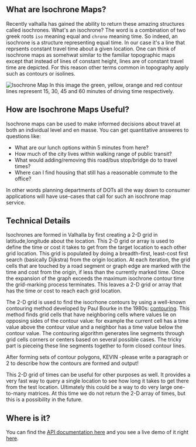 What are Isochrone Maps?
------------------------

Recently valhalla has gained the ability to return these amazing structures called isochrones. What's an isochrone? The word is a combination of two greek roots `iso` meaning equal and `chrono` meaning time. So indeed, an isochrone is a structure representing equal time. In our case it's a line that reprsents constant travel time about a given location. One can think of isochrone maps as somehwat similar to the familiar topographic maps except that instead of lines of constant height, lines are of constant travel time are depicted. For this reason other terms common in topography apply such as contours or isolines.

![Isochrone Map](images/isochrone.png "Melbourne Driving Isochrone Map")
In this image the green, yellow, orange and red contour lines represent 15, 30, 45 and 60 minutes of driving time respectively.

How are Isochrone Maps Useful?
------------------------------

Isochrone maps can be used to make informed decisions about travel at both an individual level and en masse. You can get quantitative answeres to questions like:

 * What are our lunch options within 5 minutes from here?
 * How much of the city lives within walking range of public transit?
 * What would adding/removing this road/bus stop/bridge do to travel times?
 * Where can I find housing that still has a reasonable commute to the office?

In other words planning departments of DOTs all the way down to consumer applications will have use-cases that call for such an isochrone map service. 

Technical Details
------------------

Isochrones are formed in Valhalla by first creating a 2-D grid in latitiude,longitude about the location. This 2-D grid or array is used to define the time or cost it takes to get from the target location to each other grid location. This grid is populated by doing a breadth-first, least-cost first search (basically Dijkstra) from the origin location. At each iteration, the grid cells that are touched by a road segment or graph edge are marked with the time and cost from the origin, if less than the currently marked time. Once the expansion of the graph exceeds the maximum isochrone contour time the grid-marking process terminates. This leaves a 2-D grid or array that has the time or cost to reach each grid location.

The 2-D grid is used to find the isocrhone contours by using a well-known contouring method developed by Paul Bourke in the 1980s: [contouring](http://paulbourke.net/papers/conrec/). This method finds grid cells that have neighboring cells where values lie on opposing sides of the contour value: for example the current cell has a time value above the contour value and a neighbor has a time value below the contour value. The contouring algorithm generates line segments through grid cells corners or centers based on several possible cases. The tricky part is pieceing these line segments together to form closed contour lines.

After forming sets of contour polygons, KEVIN -please write a paragraph or 2 to describe how the contours are formed and output!

This 2-D grid of times can be useful for other purposes as well. It provides a very fast way to query a single location to see how long it takes to get there from the test location. Ultimately this could be a way to do very large one-to-many matrices. At this time we do not return the 2-D array of times, but this is a possibility in the future.

Where is it?
------------

You can find the [API documentation here](https://github.com/valhalla/valhalla-docs/blob/master/isochrones/api-reference.md) and you see a live demo of it right [here](https://valhalla.github.io/demos/isochrone/).
